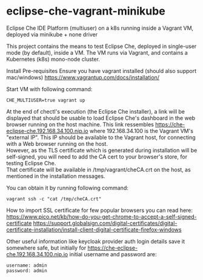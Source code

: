# eclipse-che-vagrant-minikube
Eclipse Che IDE Platform (multiuser) on a k8s running inside a Vagrant VM, deployed via minikube + none driver

This project contains the means to test Eclipse Che, deployed in
single-user mode (by default), inside a VM.
The VM runs via Vagrant, and contains a Kubernetes (k8s) mono-node
cluster.

Install Pre-requisites
Ensure you have vagrant installed (should also support mac/windows)
https://www.vagrantup.com/docs/installation/

Start VM with following command:
```
CHE_MULTIUSER=true vagrant up
```

At the end of chectl's execution (the Eclipse Che installer), a link
will be displayed that should be usable to load Eclipse Che's
dashboard in the web browser running on the host machine.
This link ressembles https://che-eclipse-che.192.168.34.100.nip.io where
192.168.34.100 is the Vagrant VM's "external IP". This IP should be
available to the Vagrant host, for connecting with a Web browser
running on the host.
<BR>
However, as the TLS certificate which is generated during installation
will be self-signed, you will need to add the CA cert to your
browser's store, for testing Eclipse Che.
<BR>
That certificate will be available in /tmp/vagrant/cheCA.crt on the
host, as mentioned in the installation messages.

You can obtain it by running following command:
```
vagrant ssh -c "cat /tmp/cheCA.crt"
```
How to import SSL certificate for few popular browsers you can read here:
https://www.pico.net/kb/how-do-you-get-chrome-to-accept-a-self-signed-certificate
https://support.globalsign.com/digital-certificates/digital-certificate-installation/install-client-digital-certificate-firefox-windows

Other useful information like keycloak provider auth login details save it somewhere safe, but initially for https://che-eclipse-che.192.168.34.100.nip.io initial username and password are:
```
username: admin
password: admin
```
